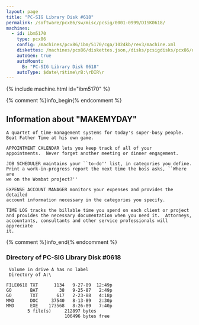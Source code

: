 ```yaml
---
layout: page
title: "PC-SIG Library Disk #618"
permalink: /software/pcx86/sw/misc/pcsig/0001-0999/DISK0618/
machines:
  - id: ibm5170
    type: pcx86
    config: /machines/pcx86/ibm/5170/cga/1024kb/rev3/machine.xml
    diskettes: /machines/pcx86/diskettes.json,/disks/pcsigdisks/pcx86/diskettes.json
    autoGen: true
    autoMount:
      B: "PC-SIG Library Disk 0618"
    autoType: $date\r$time\rB:\rDIR\r
---
```


{% include machine.html id="ibm5170" %}

{% comment %}info_begin{% endcomment %}

## Information about "MAKEMYDAY"

    A quartet of time-management systems for today's super-busy people.
    Beat Father Time at his own game.
    
    APPOINTMENT CALENDAR lets you keep track of all of your
    appointments.  Never forget another meeting or dinner engagement.
    
    JOB SCHEDULER maintains your ``to-do'' list, in categories you define.
    Print a work-in-progress report the next time the boss asks, ``Where are
    we on the Wombat project?''
    
    EXPENSE ACCOUNT MANAGER monitors your expenses and provides the detailed
    account information necessary in the categories you specify.
    
    TIME LOG tracks the billable time you spend on each client or project
    and provides the necessary documentation when you need it.  Attorneys,
    accountants, consultants and other service professionals will appreciate
    it.
{% comment %}info_end{% endcomment %}


### Directory of PC-SIG Library Disk #0618

     Volume in drive A has no label
     Directory of A:\

    FILE0618 TXT      1134   9-27-89  12:49p
    GO       BAT        38   9-25-87   2:49p
    GO       TXT       617   2-23-88   4:18p
    MMD      DOC     37540   8-13-89   2:30p
    MMD      EXE    173568   8-26-89   7:40p
            5 file(s)     212897 bytes
                          106496 bytes free
